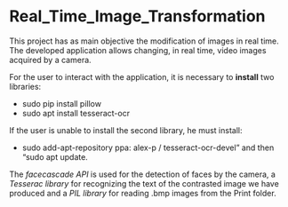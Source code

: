 # Real_Time_Image_Transformation

This project has as main objective the modification of images in real time.
The developed application allows changing, in real time, video images acquired by a camera.

For the user to interact with the application, it is necessary to **install** two libraries:
* sudo pip install pillow
* sudo apt install tesseract-ocr

If the user is unable to install the second library, he must install: 
* sudo add-apt-repository ppa: alex-p / tesseract-ocr-devel” and then “sudo apt update.

The *facecascade API* is used for the detection of faces by the camera, a *Tesserac library* for recognizing the text of the contrasted image we have produced and a *PIL library* for reading .bmp images from the Print folder.

